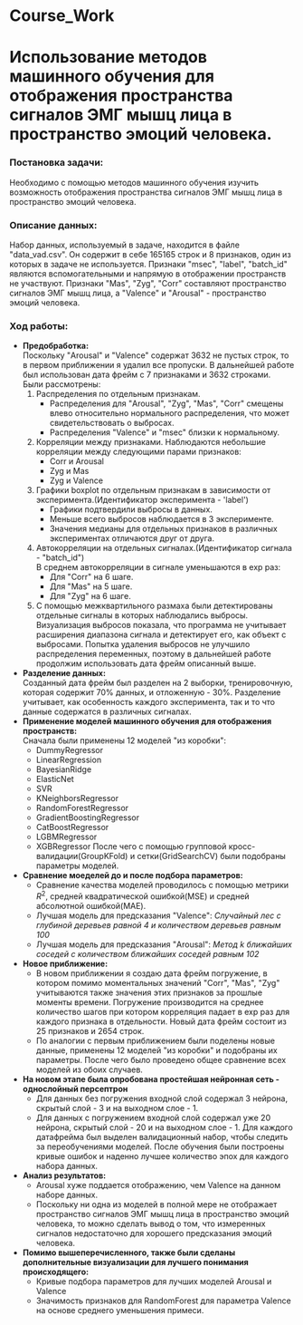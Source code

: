 # Course_Work
# Использование методов машинного обучения для отображения пространства сигналов ЭМГ мышц лица в пространство эмоций человека.
### Постановка задачи:
Необходимо с помощью методов машинного обучения изучить возможность отображения пространства сигналов ЭМГ мышц лица в пространство эмоций человека.
### Описание данных:
Набор данных, используемый в задаче, находится в файле "data_vad.csv". Он содержит в себе 165165 строк и 8 признаков, один из которых в 
задаче не используется. Признаки "msec", "label", "batch_id" являются вспомогательными и напрямую в отображении пространств не участвуют.
Признаки "Mas", "Zyg", "Corr" составляют пространство сигналов ЭМГ мышц лица, а "Valence" и "Arousal" - пространство эмоций человека. 
### Ход работы:
+ **Предобработка:**\
  Поскольку "Arousal" и "Valence" содержат 3632 не пустых строк, то в первом приближении я удалил все пропуски. В дальнейшей работе был
  использован дата фрейм с 7 признаками и 3632 строками.\
  Были рассмотрены:
     1. Распределения по отдельным признакам.
           + Распределения для "Arousal", "Zyg", "Mas", "Corr" смещены влево относительно нормального распределения, что может свидетельствовать о выбросах.        
           + Распределения "Valence" и "msec" близки к нормальному.
     2. Корреляции между признаками.
        Наблюдаются небольшие корреляции между следующими парами признаков:
           + Corr и Arousal
           + Zyg и Mas
           + Zyg и Valence
     3. Графики boxplot по отдельным признакам в зависимости от эксперимента.(Идентификатор эксперимента - 'label')
           + Графики подтвердили выбросы в данных.
           + Меньше всего выбросов наблюдается в 3 эксперименте.
           + Значения медианы для отдельных признаков в различных экспериментах отличаются друг от друга. 
     4. Автокорреляции на отдельных сигналах.(Идентификатор сигнала - "batch_id")\
        В среднем автокорреляции в сигнале уменьшаются в exp раз:
           + Для "Corr" на 6 шаге.
           + Для "Mas" на 5 шаге.
           + Для "Zyg" на 6 шаге.
     5. С помощью межквартильного размаха были детектированы отдельные сигналы в которых наблюдались выбросы. Визуализация выбросов 
   показала, что программа не учитывает расширения диапазона сигнала и детектирует его, как объект с выбросами. Попытка удаления
   выбросов не улучшило распределения переменных, поэтому в дальнейшей работе продолжим использовать дата фрейм описанный выше.
+ **Разделение данных:**\
     Созданный дата фрейм был разделен на 2 выборки, тренировочную, которая содержит 70% данных, и отложенную - 30%. Разделение учитывает, 
     как особенность каждого эксперимента, так и то что данные содержатся в различных сигналах.
+ **Применение моделей машинного обучения для отображения пространств:**\
  Сначала были применены 12 моделей "из коробки":
     + DummyRegressor
     + LinearRegression
     + BayesianRidge
     + ElasticNet
     + SVR
     + KNeighborsRegressor
     + RandomForestRegressor
     + GradientBoostingRegressor
     + CatBoostRegressor
     + LGBMRegressor
     + XGBRegressor
     После чего с помощью групповой кросс-валидации(GroupKFold) и сетки(GridSearchCV) были подобраны параметры моделей. 
+ **Сравнение моеделей до и после подбора параметров:**
     + Сравнение качества моделей проводилось с помощью метрики $R^2$, средней квадратической ошибкой(MSE) и средней абсолютной ошибкой(MAE).
     + Лучшая модель для предсказания "Valence": *Случайный лес с глубиной деревьев равной 4 и количеством деревьев равным 100*   
     + Лучшая модель для предсказания "Arousal": *Метод k ближайших соседей с количеством ближайших соседей равным 102*
+ **Новое приближение:**
     + В новом приближении я создаю дата фрейм погружение, в котором помимо моментальных значений "Corr", "Mas", "Zyg" учитываются также
     значения этих признаков за прошлые моменты времени. Погружение производится на среднее количество шагов при котором корреляция падает в
     exp раз для каждого признака в отдельности.
     Новый дата фрейм состоит из 25 признаков и 2654 строк. 
     + По аналогии с первым приближением были поделены новые данные, применены 12 моделей "из коробки" и подобраны их параметры. После чего
     было проведено общее сравнение всех моделей из обоих случаев.
 + **На новом этапе была опробована простейшая нейронная сеть - однослойный персептрон**
     + Для данных без погружения входной слой содержал 3 нейрона, скрытый слой - 3 и на выходном слое - 1.
     + Для данных с погружением входной слой содержал уже 20 нейрона, скрытый слой - 20 и на выходном слое - 1.
     Для каждого датафрейма был выделен валидационный набор, чтобы следить за переобучениями моделей. После обучения были построены кривые ошибок и наденно
     лучшее количество эпох для каждого набора данных. 
+ **Анализ результатов:**
     + Arousal хуже поддается отображению, чем Valence на данном наборе данных.
     + Поскольку ни одна из моделей в полной мере не отображает пространство сигналов ЭМГ мышц лица в пространство эмоций человека, то можно сделать вывод о том, 
     что измеренных сигналов недостаточно для хорошего предсказания эмоций человека. 
+ **Помимо вышеперечисленного, также были сделаны дополнительные визуализации для лучшего понимания происходящего:**
    + Кривые подбора параметров для лучших моделей Arousal и Valence
    + Значимость признаков для RandomForest для параметра Valence на основе среднего уменьшения примеси.
